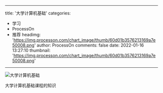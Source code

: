 
---
title: '大学计算机基础'
categories: 
 - 学习
 - ProcessOn
 - 推荐
headimg: 'https://img.processon.com/chart_image/thumb/60d01b3576213169a7e50008.png'
author: ProcessOn
comments: false
date: 2022-01-16 13:27:10
thumbnail: 'https://img.processon.com/chart_image/thumb/60d01b3576213169a7e50008.png'
---

<div>   
<img class="thumb" alt="大学计算机基础" src="https://img.processon.com/chart_image/thumb/60d01b3576213169a7e50008.png" referrerpolicy="no-referrer">
<p>大学计算机基础课程的知识</p>  
</div>
            